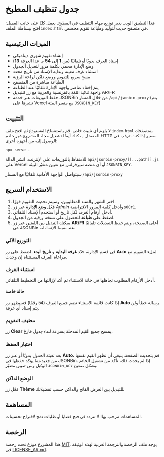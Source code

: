 # جدول تنظيف المطبخ

هذا التطبيق الويب يدير توزيع مهام التنظيف في المطبخ. يعمل كليًا على جانب العميل: افتح ببساطة الملف `index.html` في متصفح حديث لتوليد وطباعة تقويم مخصص.

## الميزات الرئيسية

- إنشاء تقويم شهري ديناميكي
- إسناد الغرف يدويًا أو تلقائيًا (من **1** إلى **54** ما عدا الغرفة **13**)
- وضع الإدارة محمي بكلمة مرور لتعديل الجدول
- استثناء غرف معينة وبداية الإسناد من تاريخ محدد
- مسح سريع للتقويم ووضع داكن لراحة الرؤية
- الطباعة مباشرة من المتصفح
- يتم إخفاء عناصر واجهة الإدارة تلقائيًا عند الطباعة
- واجهة ثنائية اللغة بالفرنسية والعربية مع زر للتبديل AR/FR
- حفظ التوزيعات عبر خدمة JSONBin من خلال المسار `/api/jsonbin-proxy` (يتم نشرها على Vercel مع متغير البيئة `JSONBIN_KEY`)

## التثبيت

لا يلزم أي تثبيت خاص. قم باستنساخ المستودع ثم افتح ملف `index.html` بمتصفحك المفضل. يمكنك أيضًا تشغيل مجلد المشروع عبر خادم HTTP صغير إذا كنت ترغب في الوصول إليه من أجهزة أخرى:

```bash
npx serve .
```

للاحتفاظ بالتوزيعات على الإنترنت، انشر الدالة `api/jsonbin-proxy/[[...path]].js` على Vercel أو أي منصة سيرفرلس مع تعيين متغيّر البيئة `JSONBIN_KEY`.

سيتواصل الواجهة الأمامية تلقائيًا مع المسار `/api/jsonbin-proxy`.

## الاستخدام السريع

1. اختر الشهر والسنة المطلوبين، وسيتم تحديث التقويم فورًا.
2. فعّل **وضع الإدارة** عبر زر *Admin* وأدخل كلمة المرور الافتراضية `s00r1`.
3. أدخل أرقام الغرف لكل تاريخ أو استخدم الإسناد التلقائي.
4. اضغط على **طباعة** للحصول على نسخة ورقية من الجدول.
5. يمكنك التبديل بين اللغتين عبر زر **AR/FR** أعلى الصفحة،
   ويتم حفظ التعديلات تلقائيًا في JSONBin عند ضبط الإعدادات.

### التوزيع الآلي

في قسم الإدارة، حدّد **غرفة البداية** و **تاريخ البدء**. اضغط على زر **Auto** لملء التقويم مع مراعاة الغرف المستثناة إن وجدت.

### استثناء الغرف

أدخل الأرقام المطلوب تجاهلها في خانة الاستثناء ثم أكد لإزالتها من التخطيط التلقائي.

#### حالة خاصة

إذا كانت قائمة الاستثناء تضم جميع الغرف (54 رقمًا) فسيظهر زر **Auto** رسالة خطأ ولن يتم إسناد أي غرفة.

### تنظيف التقويم

زر **Clear** يمسح جميع القيم المدخلة بسرعة لبدء جدول فارغ.

### اختبار الحفظ

بعد تعبئة الجدول يدويًا أو عبر زر **Auto**، قم بتحديث الصفحة. ينبغي أن تظهر القيم نفسها من جديد مما يؤكد حفظها في JSONBin. إذا لم يحدث ذلك، تأكد من تشغيل الخادم الوكيل ومن تعيين متغيّر `JSONBIN_KEY` بشكل صحيح.

### الوضع الداكن

فعّل زر **Thème** للتبديل بين العرض الفاتح والداكن حسب تفضيلاتك.

## المساهمة

المساهمات مرحب بها! لا تتردد في فتح قضايا أو طلبات دمج لاقتراح تحسينات.

## الرخصة

هذا المشروع موزع تحت رخصة [MIT](LICENSE). يوجد ملف الرخصة والترجمة العربية لهذه الوثيقة في [LICENSE_AR.md](LICENSE_AR.md).
